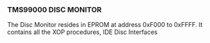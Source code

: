 ### TMS99000 DISC MONITOR
The Disc Monitor resides in EPROM at address 0xF000 to 0xFFFF.  It contains all the XOP procedures, IDE Disc Interfaces  
